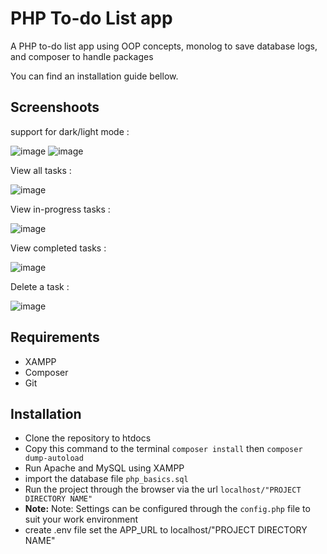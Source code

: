 <div>
<h1> PHP To-do List app </h1>
A PHP to-do list app using OOP concepts, monolog to save database logs, and composer to handle packages

You can find an installation guide bellow.
  
## Screenshoots
  
support for dark/light mode :

![image](https://github.com/AHMED-GAMAL-AG/to-do-list/assets/76778937/06fd534c-479e-4d10-be07-7e4b610c41ae)
![image](https://github.com/AHMED-GAMAL-AG/to-do-list/assets/76778937/f659e020-746d-4b30-917d-b05aff234fe6)

View all tasks :
  
![image](https://github.com/AHMED-GAMAL-AG/to-do-list/assets/76778937/ca10990b-5dfd-405c-a53b-9b4413b91c39)

View in-progress tasks :
  
![image](https://github.com/AHMED-GAMAL-AG/to-do-list/assets/76778937/41b4998a-cfaf-45c5-8c25-3f95822084ea)

View completed tasks :
  
![image](https://github.com/AHMED-GAMAL-AG/to-do-list/assets/76778937/a7406431-5863-45c4-b601-b68e2f419b1f)

 Delete a task :
  
 ![image](https://github.com/AHMED-GAMAL-AG/to-do-list/assets/76778937/589f0738-7950-4e2c-8637-38a38f6a32b5)

  
<h2> Requirements </h2>
<ul>
  <li>XAMPP</li>
  <li>Composer</li>
  <li>Git</li>
</ul>
<h2> Installation </h2>
<ul>
  <li>Clone the repository to htdocs</li>
  <li>Copy this command to the terminal <code>composer install</code> then <code>composer dump-autoload</code></li>
  <li>Run Apache and MySQL using XAMPP</li>
  <li>import the database file  <code>php_basics.sql</code></li>
  <li>Run the project through the browser via the url <code>localhost/"PROJECT DIRECTORY NAME"</code></li>
  <li><strong>Note:</strong> Note: Settings can be configured through the <code>config.php</code> file to suit your work environment</li>
  <li>create .env file set the APP_URL to localhost/"PROJECT DIRECTORY NAME"</li>
</ul>
</div>
